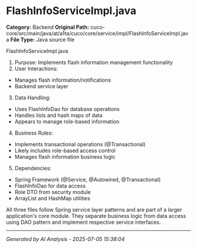 # FlashInfoServiceImpl.java

**Category:** Backend
**Original Path:** cuco-core/src/main/java/at/a1ta/cuco/core/service/impl/FlashInfoServiceImpl.java
**File Type:** Java source file

FlashInfoServiceImpl.java
1. Purpose: Implements flash information management functionality
2. User Interactions:
- Manages flash information/notifications
- Backend service layer
3. Data Handling:
- Uses FlashInfoDao for database operations
- Handles lists and hash maps of data
- Appears to manage role-based information
4. Business Rules:
- Implements transactional operations (@Transactional)
- Likely includes role-based access control
- Manages flash information business logic
5. Dependencies:
- Spring Framework (@Service, @Autowired, @Transactional)
- FlashInfoDao for data access
- Role DTO from security module
- ArrayList and HashMap utilities

All three files follow Spring service layer patterns and are part of a larger application's core module. They separate business logic from data access using DAO pattern and implement respective service interfaces.

---
*Generated by AI Analysis - 2025-07-05 15:38:04*
